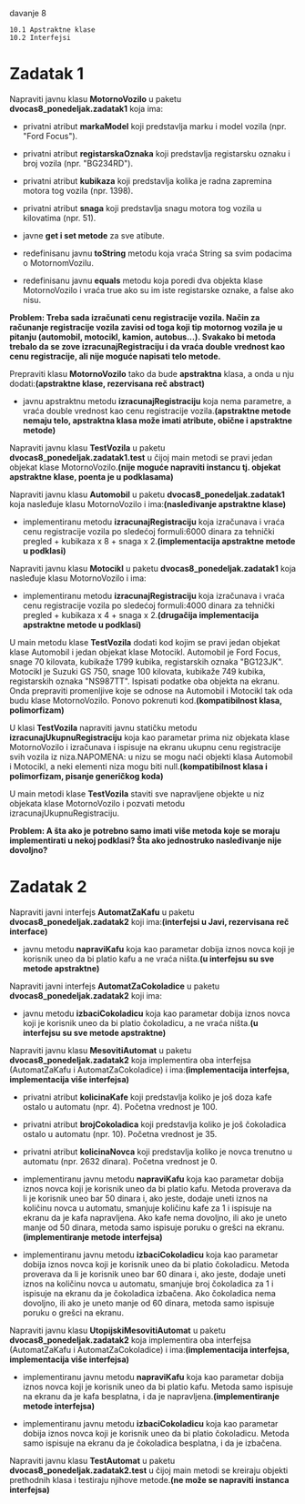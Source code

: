 davanje 8

	10.1 Apstraktne klase
	10.2 Interfejsi
	
# Zadatak 1


Napraviti javnu klasu **MotornoVozilo** u paketu **dvocas8_ponedeljak.zadatak1** koja ima:

- privatni atribut **markaModel** koji predstavlja marku i model vozila (npr. "Ford Focus").
- privatni atribut **registarskaOznaka** koji predstavlja registarsku oznaku i broj vozila (npr. "BG234RD").
- privatni atribut **kubikaza** koji predstavlja kolika je radna zapremina motora tog vozila (npr. 1398).
- privatni atribut **snaga** koji predstavlja snagu motora tog vozila u kilovatima (npr. 51).


- javne **get i set metode** za sve atibute.
- redefinisanu javnu **toString** metodu koja vraća String sa svim podacima o MotornomVozilu.
- redefinisanu javnu **equals** metodu koja poredi dva objekta klase MotornoVozilo i vraća true ako su im iste registarske oznake, a false ako nisu.

**Problem: Treba sada izračunati cenu registracije vozila. Način za računanje registracije vozila zavisi od toga koji tip motornog vozila je u pitanju (automobil, motocikl, kamion, autobus...). Svakako bi metoda trebalo da se zove izracunajRegistraciju i da vraća double vrednost kao cenu registracije, ali nije moguće napisati telo metode.**

Prepraviti klasu **MotornoVozilo** tako da bude **apstraktna** klasa, a onda u nju dodati:**(apstraktne klase, rezervisana reč abstract)**

 - javnu apstraktnu metodu **izracunajRegistraciju** koja nema parametre, a vraća double vrednost kao cenu registracije vozila.**(apstraktne metode nemaju telo, apstraktna klasa može imati atribute, obične i apstraktne metode)**
 

Napraviti javnu klasu **TestVozila** u paketu **dvocas8_ponedeljak.zadatak1.test** u čijoj main metodi se pravi jedan objekat klase MotornoVozilo.**(nije moguće napraviti instancu tj. objekat apstraktne klase, poenta je u podklasama)**


Napraviti javnu klasu **Automobil** u paketu **dvocas8_ponedeljak.zadatak1** koja nasleđuje klasu MotornoVozilo i ima:**(nasleđivanje apstraktne klase)**

- implementiranu metodu **izracunajRegistraciju** koja izračunava i vraća cenu registracije vozila po sledećoj formuli:6000 dinara za tehnički pregled + kubikaza x 8 + snaga x 2.**(implementacija apstraktne metode u podklasi)**


Napraviti javnu klasu **Motocikl** u paketu **dvocas8_ponedeljak.zadatak1** koja nasleđuje klasu MotornoVozilo i ima:

- implementiranu metodu **izracunajRegistraciju** koja izračunava i vraća cenu registracije vozila po sledećoj formuli:4000 dinara za tehnički pregled + kubikaza x 4 + snaga x 2.**(drugačija implementacija apstraktne metode u podklasi)**


U main metodu klase **TestVozila** dodati kod kojim se pravi jedan objekat klase Automobil i jedan objekat klase Motocikl. Automobil je Ford Focus, snage 70 kilovata, kubikaže 1799 kubika, registarskih oznaka "BG123JK". Motocikl je Suzuki GS 750, snage 100 kilovata, kubikaže 749 kubika, registarskih oznaka "NS987TT". Ispisati podatke oba objekta na ekranu. Onda prepraviti promenljive koje se odnose na Automobil i Motocikl tak oda budu klase MotornoVozilo. Ponovo pokrenuti kod.**(kompatibilnost klasa, polimorfizam)**


U klasi **TestVozila** napraviti javnu statičku metodu **izracunajUkupnuRegistraciju** koja kao parametar prima niz objekata klase MotornoVozilo i izračunava i ispisuje na ekranu ukupnu cenu registracije svih vozila iz niza.NAPOMENA: u nizu se mogu naći objekti klasa Automobil i Motocikl, a neki elementi niza mogu biti null.**(kompatibilnost klasa i polimorfizam, pisanje generičkog koda)**


U main metodi klase **TestVozila** staviti sve napravljene objekte u niz objekata klase MotornoVozilo i pozvati metodu izracunajUkupnuRegistraciju.




**Problem: A šta ako je potrebno samo imati više metoda koje se moraju implementirati u nekoj podklasi? Šta ako jednostruko nasleđivanje nije dovoljno?**


# Zadatak 2

Napraviti javni interfejs **AutomatZaKafu** u paketu **dvocas8_ponedeljak.zadatak2** koji ima:**(interfejsi u Javi, rezervisana reč interface)**

- javnu metodu **napraviKafu** koja kao parametar dobija iznos novca koji je korisnik uneo da bi platio kafu a ne vraća ništa.**(u interfejsu su sve metode apstraktne)** 



Napraviti javni interfejs **AutomatZaCokoladice** u paketu **dvocas8_ponedeljak.zadatak2** koji ima:

- javnu metodu **izbaciCokoladicu** koja kao parametar dobija iznos novca koji je korisnik uneo da bi platio čokoladicu, a ne vraća ništa.**(u interfejsu su sve metode apstraktne)** 


Napraviti javnu klasu **MesovitiAutomat** u paketu **dvocas8_ponedeljak.zadatak2** koja implementira oba interfejsa (AutomatZaKafu i AutomatZaCokoladice) i ima:**(implementacija interfejsa, implementacija više interfejsa)**


- privatni atribut **kolicinaKafe** koji predstavlja koliko je još doza kafe ostalo u automatu (npr. 4). Početna vrednost je 100.
- privatni atribut **brojCokoladica** koji predstavlja koliko je još čokoladica ostalo u automatu (npr. 10). Početna vrednost je 35.
- privatni atribut **kolicinaNovca** koji predstavlja koliko je novca trenutno u automatu (npr. 2632 dinara). Početna vrednost je 0.


- implementiranu javnu metodu **napraviKafu** koja kao parametar dobija iznos novca koji je korisnik uneo da bi platio kafu. Metoda proverava da li je korisnik uneo bar 50 dinara i, ako jeste, dodaje uneti iznos na količinu novca u automatu, smanjuje količinu kafe za 1 i ispisuje na ekranu da je kafa napravljena. Ako kafe nema dovoljno, ili ako je uneto manje od 50 dinara, metoda samo ispisuje poruku o grešci na ekranu. **(implementiranje metode interfejsa)**

- implementiranu javnu metodu **izbaciCokoladicu** koja kao parametar dobija iznos novca koji je korisnik uneo da bi platio čokoladicu. Metoda proverava da li je korisnik uneo bar 60 dinara i, ako jeste, dodaje uneti iznos na količinu novca u automatu, smanjuje broj čokoladica za 1 i ispisuje na ekranu da je čokoladica izbačena. Ako čokoladica nema dovoljno, ili ako je uneto manje od 60 dinara, metoda samo ispisuje poruku o grešci na ekranu.



Napraviti javnu klasu **UtopijskiMesovitiAutomat** u paketu **dvocas8_ponedeljak.zadatak2** koja implementira oba interfejsa (AutomatZaKafu i AutomatZaCokoladice) i ima:**(implementacija interfejsa, implementacija više interfejsa)**

- implementiranu javnu metodu **napraviKafu** koja kao parametar dobija iznos novca koji je korisnik uneo da bi platio kafu. Metoda samo ispisuje na ekranu da je kafa besplatna, i da je napravljena.**(implementiranje metode interfejsa)**

- implementiranu javnu metodu **izbaciCokoladicu** koja kao parametar dobija iznos novca koji je korisnik uneo da bi platio čokoladicu. Metoda samo ispisuje na ekranu da je čokoladica besplatna, i da je izbačena.


Napraviti javnu klasu **TestAutomat** u paketu **dvocas8_ponedeljak.zadatak2.test** u čijoj main metodi se kreiraju objekti prethodnih klasa i testiraju njihove metode.**(ne može se napraviti instanca interfejsa)**